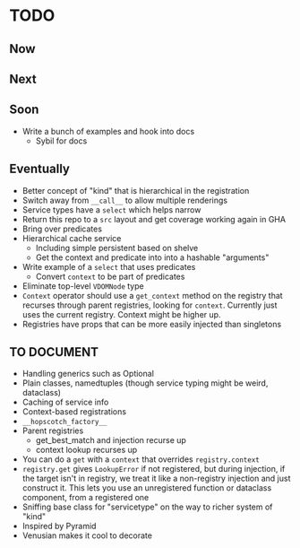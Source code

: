 # TODO

## Now

## Next

## Soon

- Write a bunch of examples and hook into docs
  - Sybil for docs

## Eventually

- Better concept of "kind" that is hierarchical in the registration
- Switch away from `__call__` to allow multiple renderings
- Service types have a `select` which helps narrow
- Return this repo to a `src` layout and get coverage working again in GHA
- Bring over predicates
- Hierarchical cache service
  - Including simple persistent based on shelve
  - Get the context and predicate into into a hashable "arguments"
- Write example of a `select` that uses predicates
  - Convert `context` to be part of predicates
- Eliminate top-level `VDOMNode` type
- `Context` operator should use a `get_context` method on the registry
  that recurses through parent registries, looking for `context`. Currently
  just uses the current registry. Context might be higher up.
- Registries have props that can be more easily injected than singletons

## TO DOCUMENT

- Handling generics such as Optional
- Plain classes, namedtuples (though service typing might be weird, dataclass)
- Caching of service info
- Context-based registrations
- `__hopscotch_factory__`
- Parent registries
  - get_best_match and injection recurse up
  - context lookup recurses up
- You can do a `get` with a `context` that overrides `registry.context`
- `registry.get` gives `LookupError` if not registered, but during
  injection, if the target isn't in registry, we treat it like a non-registry
  injection and just construct it. This lets you use an unregistered
  function or dataclass component, from a registered one
- Sniffing base class for "servicetype" on the way to richer system of "kind"
- Inspired by Pyramid
- Venusian makes it cool to decorate
